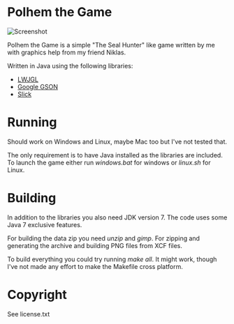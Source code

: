 Polhem the Game
===============

![Screenshot](https://raw.github.com/daoo/polhemthegame/master/resources/screenshot1.png)

Polhem the Game is a simple "The Seal Hunter" like game written by me with
graphics help from my friend Niklas.

Written in Java using the following libraries:

  * [LWJGL](http://lwjgl.org/)
  * [Google GSON](http://code.google.com/p/google-gson/)
  * [Slick](http://slick.cokeandcode.com/)

Running
=======

Should work on Windows and Linux, maybe Mac too but I've not tested that.

The only requirement is to have Java installed as the libraries are included.
To launch the game either run _windows.bat_ for windows or _linux.sh_ for Linux.

Building
========

In addition to the libraries you also need JDK version 7. The code uses some
Java 7 exclusive features.

For building the data zip you need _unzip_ and _gimp_. For zipping and
generating the archive and building PNG files from XCF files.

To build everything you could try running _make all_. It might work, though
I've not made any effort to make the Makefile cross platform.

Copyright
=========

See license.txt
